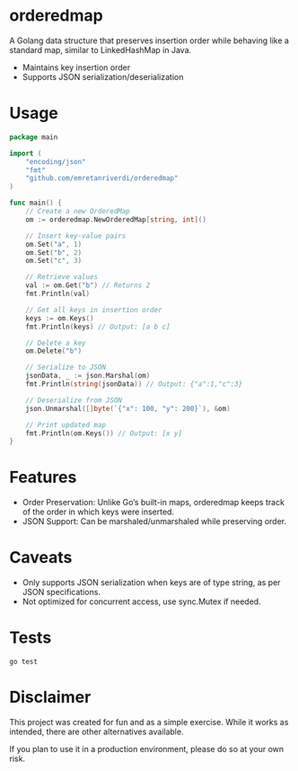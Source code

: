 # orderedmap  

A Golang data structure that preserves insertion order while behaving like a standard map, similar to LinkedHashMap in Java.

- Maintains key insertion order
- Supports JSON serialization/deserialization

# Usage

```go
package main

import (
	"encoding/json"
	"fmt"
	"github.com/emretanriverdi/orderedmap"
)

func main() {
	// Create a new OrderedMap
	om := orderedmap.NewOrderedMap[string, int]()

	// Insert key-value pairs
	om.Set("a", 1)
	om.Set("b", 2)
	om.Set("c", 3)

	// Retrieve values
	val := om.Get("b") // Returns 2
	fmt.Println(val)

	// Get all keys in insertion order
	keys := om.Keys()
	fmt.Println(keys) // Output: [a b c]

	// Delete a key
	om.Delete("b")

	// Serialize to JSON
	jsonData, _ := json.Marshal(om)
	fmt.Println(string(jsonData)) // Output: {"a":1,"c":3}

	// Deserialize from JSON
	json.Unmarshal([]byte(`{"x": 100, "y": 200}`), &om)

	// Print updated map
	fmt.Println(om.Keys()) // Output: [x y]
}
```

# Features

* Order Preservation: Unlike Go’s built-in maps, orderedmap keeps track of the order in which keys were inserted.
* JSON Support: Can be marshaled/unmarshaled while preserving order.

# Caveats

* Only supports JSON serialization when keys are of type string, as per JSON specifications.
* Not optimized for concurrent access, use sync.Mutex if needed.

# Tests

```
go test
```

# Disclaimer  

This project was created for fun and as a simple exercise. While it works as intended, there are other alternatives available.  

If you plan to use it in a production environment, please do so at your own risk.
